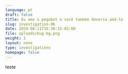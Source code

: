```yaml
---
language: pt
draft: false
title: Eu amo o pegabot e você também deveria amá-lo
slug: investigation-06
date: 2020-08-11T16:30:31-03:00
file: uploads/bug-bg.png
weight: 1
layout: none
type: investigations
homepage: false
---
```

teste